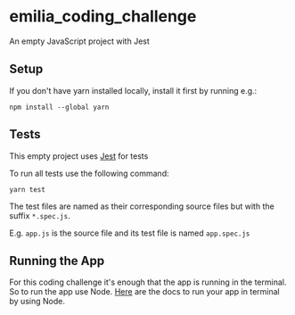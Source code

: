 # emilia_coding_challenge
An empty JavaScript project with Jest

## Setup
If you don't have yarn installed locally, install it first by running e.g.:
```
npm install --global yarn
```

## Tests
This empty project uses [Jest](https://jestjs.io/docs/getting-started) for tests

To run all tests use the following command:

```
yarn test
```

The test files are named as their corresponding source files but with the suffix `*.spec.js`.

E.g. `app.js` is the source file and its test file is named `app.spec.js`

## Running the App
For this coding challenge it's enough that the app is running in the terminal. So to run the app use Node.
[Here](https://nodejs.dev/en/learn/run-nodejs-scripts-from-the-command-line/) are the docs to run your app in terminal by using Node.